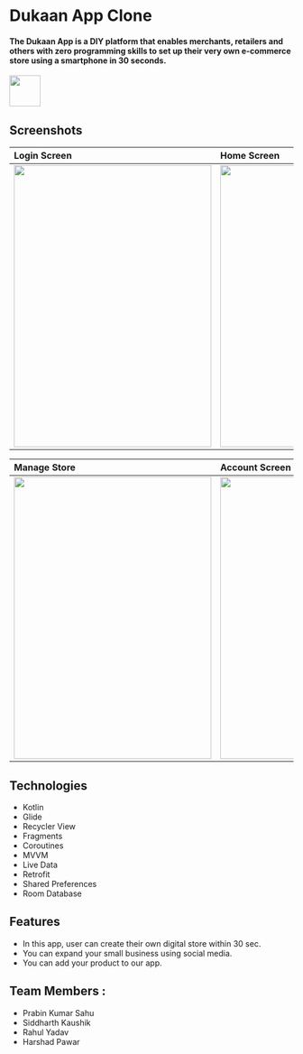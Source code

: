 # Dukaan App Clone
#### The Dukaan App is a DIY platform that enables merchants, retailers and others with zero programming skills to set up their very own e-commerce store using a smartphone in 30 seconds.

<img src=https://play-lh.googleusercontent.com/gubbLe7g_oSN9PCkpVH0AxO0oUWykVYVN2xhDuThLJ4M1mVnEPV2VTFIMzNGd5oWsp0 height="55px" />


## Screenshots

|**Login Screen**|**Home Screen**|**Orders Screen**|
|:---|:--|:--|
|<img src=https://i.postimg.cc/ZYpKgf9y/Screenshot-2021-05-18-19-46-27-930-com-example-dukaan.jpg height="500px" width="350px"/>|<img src=https://i.postimg.cc/13C962db/Screenshot-2021-05-18-19-46-53-596-com-example-dukaan.jpg height="500px" width="350px"/>|<img src=https://i.postimg.cc/50v1h0tM/Screenshot-2021-05-18-19-48-42-530-com-example-dukaan.jpg height="500px" width="350px"/>


|**Manage Store**|**Account Screen**|**Products Screen**|
|:---|:--|:--|
|<img src=https://i.postimg.cc/HsTHNTDf/Screenshot-2021-05-18-19-48-55-354-com-example-dukaan.jpg height="500px" width="350px"/>|<img src=https://i.postimg.cc/7YBvQ7N2/Screenshot-2021-05-18-19-48-58-499-com-example-dukaan.jpg height="500px" width="350px"/>|<img src=https://i.postimg.cc/SsbHzGmw/Screenshot-2021-05-18-19-49-53-348-com-example-dukaan.jpg height="500px" width="350px"/>


## Technologies
* Kotlin
* Glide 
* Recycler View 
* Fragments
* Coroutines
* MVVM
* Live Data
* Retrofit
* Shared Preferences
* Room Database

## Features
* In this app, user can create their own digital store within 30 sec.
* You can expand your small business using social media.
* You can add your product to our app.


## Team Members : 
* Prabin Kumar Sahu 
* Siddharth Kaushik
* Rahul Yadav
* Harshad Pawar
